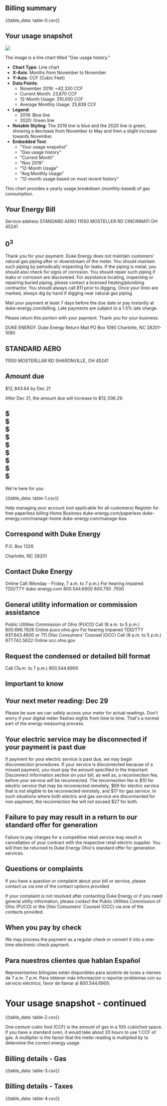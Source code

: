 ## Billing summary

{{table_data: table-0.csv}}

## Your usage snapshot

![](images/img-0.jpeg)

The image is a line chart titled "Gas usage history."

- **Chart Type**: Line chart
- **X-Axis**: Months from November to November
- **Y-Axis**: CCF (Cubic Feet)
- **Data Points**:
  - November 2019: ~42,330 CCF
  - Current Month: 23,870 CCF
  - 12-Month Usage: 310,050 CCF
  - Average Monthly Usage: 25,838 CCF
- **Legend**:
  - 2019: Blue line
  - 2020: Green line
- **Notable Styling**: The 2019 line is blue and the 2020 line is green, showing a decrease from November to May and then a slight increase towards November.
- **Embedded Text**:
  - "Your usage snapshot"
  - "Gas usage history"
  - "Current Month"
  - "Nov 2019"
  - "12-Month Usage"
  - "Avg Monthly Usage"
  - "12-month usage based on most recent history"

This chart provides a yearly usage breakdown (monthly-based) of gas consumption.

## Your Energy Bill

Service address
STANDARD AERO
11550 MOSTELLER RD
CINCINNATI OH 45241

## $0^{3}$

Thank you for your payment.
Duke Energy does not maintain customers' natural gas piping after or downstream of the meter. You should maintain such piping by periodically inspecting for leaks. If the piping is metal, you should also check for signs of corrosion. You should repair such piping if leaks or corrosion are discovered. For assistance locating, inspecting or repairing buried piping, please contact a licensed heating/plumbing contractor. You should always call 811 prior to digging. Once your lines are marked, always dig by hand if digging near natural gas piping.

Mail your payment at least 7 days before the due date or pay instantly at duke-energy.com/billing. Late payments are subject to a $1.5 \%$ late charge.

Please return this portion with your payment. Thank you for your business.

DUKE
ENERGY.
Duke Energy Return Mail
PO Box 1090
Charlotte, NC 28201-1090

## STANDARD AERO

11550 MOSTERLLAR RD
SHARONVILLE, OH 45241

## Amount due

$\$ 12,843.64$
by Dec 21

After Dec 21, the amount due will increase to $\$ 13,036.29$.

## \$ <br> $\$$ <br> $\$$ <br> $\$$ <br> $\$$ <br> $\$$ <br> $\$$ <br> $\$$ <br> $\$$

We're here for you

{{table_data: table-1.csv}}

Help managing your account (not applicable for all customers)
Register for free paperless billing
Home
Business
duke-energy.com/paperless
duke-energy.com/manage-home
duke-energy.com/manage-bus

## Correspond with Duke Energy

P.O. Box 1326

Charlotte, NC 28201

## Contact Duke Energy

Online
Call (Monday - Friday, 7 a.m. to 7 p.m.)
For hearing impaired TDD/TTY
duke-energy.com
800.544.6900
800.750 .7500

## General utility information or commission assistance

Public Utilities Commission of Ohio (PUCO)
Call (8 a.m. to 5 p.m.) 800.686.7826
Online
puco.ohio.gov
For hearing impaired TDD/TTY 937.643.4600 or 711
Ohio Consumers' Counsel (OCC)
Call (8 a.m. to 5 p.m.) 877.742.5622
Online
occ.ohio.gov

## Request the condensed or detailed bill format

Call (7a.m. to 7 p.m.)
800.544.6900

## Important to know

## Your next meter reading: Dec 29

Please be sure we can safely access your meter for actual readings. Don't worry if your digital meter flashes eights from time to time. That's a normal part of the energy measuring process.

## Your electric service may be disconnected if your payment is past due

If payment for your electric service is past due, we may begin disconnection procedures. If your service is disconnected because of a missed payment, you must pay the amount specified in the Important Disconnect Information section on your bill, as well as, a reconnection fee, before your service will be reconnected. The reconnection fee is $\$ 10$ for electric service that may be reconnected remotely, $\$ 69$ for electric service that is not eligible to be reconnected remotely, and $\$ 17$ for gas service. In such situations where both electric and gas service are disconnected for non-payment, the reconnection fee will not exceed $\$ 27$ for both.

## Failure to pay may result in a return to our standard offer for generation

Failure to pay charges for a competitive retail service may result in cancellation of your contract with the respective retail electric supplier. You will then be returned to Duke Energy Ohio's standard offer for generation services.

## Questions or complaints

If you have a question or complaint about your bill or service, please contact us via one of the contact options provided.

If your complaint is not resolved after contacting Duke Energy or if you need general utility information, please contact the Public Utilities Commission of Ohio (PUCO) or the Ohio Consumers' Counsel (OCC) via one of the contacts provided.

## When you pay by check

We may process the payment as a regular check or convert it into a one-time electronic check payment.

## Para nuestros clientes que hablan Español

Representantes bilingües están disponibles para asistirle de lunes a viernes de 7 a.m. 7 p.m. Para obtener más información o reportar problemas con su servicio eléctrico, favor de llamar al 800.544.6900.

# Your usage snapshot - continued 

{{table_data: table-2.csv}}

One centum cubic foot (CCF) is the amount of gas in a 100-cubicfoot space. If you have a standard oven, it would take about 20 hours to use 1 CCF of gas.
A multiplier is the factor that the meter reading is multiplied by to determine the correct energy usage.

## Billing details - Gas

{{table_data: table-3.csv}}

## Billing details - Taxes

{{table_data: table-4.csv}}



